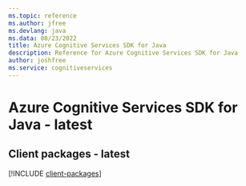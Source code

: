 ```yaml
---
ms.topic: reference
ms.author: jfree
ms.devlang: java
ms.data: 08/23/2022
title: Azure Cognitive Services SDK for Java
description: Reference for Azure Cognitive Services SDK for Java
author: joshfree
ms.service: cognitiveservices
---
```

# Azure Cognitive Services SDK for Java - latest

## Client packages - latest
[!INCLUDE [client-packages](cognitive-services-client-index.md)]